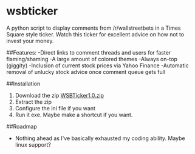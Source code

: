 # wsbticker
A python script to display comments from /r/wallstreetbets in a Times Square style ticker. Watch this ticker for excellent advice on how not to invest your money.

##Features:
-Direct links to comment threads and users for faster flaming/shaming
-A large amount of colored themes
-Always on-top (giggity)
-Inclusion of current stock prices via Yahoo Finance
-Automatic removal of unlucky stock advice once comment queue gets full


##Installation
1. Download the zip <a id="raw-url" href="https://github.com/ArobertsStratoIT/wsbticker/blob/master/dist/WSBTicker1.0.zip">WSBTicker1.0.zip</a>
2. Extract the zip
3. Configure the ini file if you want
4. Run it exe. Maybe make a shortcut if you want.

##Roadmap
- Nothing ahead as I've basically exhausted my coding ability. Maybe linux support?
